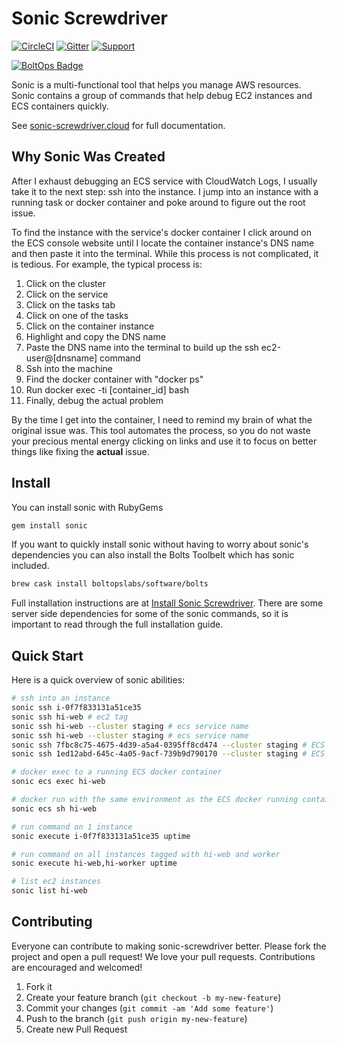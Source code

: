 # Sonic Screwdriver

[![CircleCI](https://circleci.com/gh/boltopslabs/sonic.svg?style=svg)](https://circleci.com/gh/boltopslabs/sonic)
[![Gitter](https://badges.gitter.im/boltopslabs/sonic.svg)](https://gitter.im/boltopslabs/sonic?utm_source=badge&utm_medium=badge&utm_campaign=pr-badge)
[![Support](https://img.shields.io/badge/get-support-blue.svg)](https://boltops.com?utm_source=badge&utm_medium=badge&utm_campaign=sonic)

[![BoltOps Badge](https://img.boltops.com/boltops/badges/boltops-badge.png)](https://www.boltops.com)

Sonic is a multi-functional tool that helps you manage AWS resources. Sonic contains a group of commands that help debug EC2 instances and ECS containers quickly.

See [sonic-screwdriver.cloud](http://sonic-screwdriver.cloud) for full documentation.

## Why Sonic Was Created

After I exhaust debugging an ECS service with CloudWatch Logs, I usually take it to the next step: ssh into the instance. I jump into an instance with a running task or docker container and poke around to figure out the root issue.

To find the instance with the service's docker container I click around on the ECS console website until I locate the container instance's DNS name and then paste it into the terminal. While this process is not complicated, it is tedious.  For example, the typical process is:

1. Click on the cluster
2. Click on the service
3. Click on the tasks tab
4. Click on one of the tasks
5. Click on the container instance
6. Highlight and copy the DNS name
7. Paste the DNS name into the terminal to build up the ssh ec2-user@[dnsname] command
8. Ssh into the machine
9. Find the docker container with "docker ps"
10. Run docker exec -ti [container_id] bash
11. Finally, debug the actual problem

By the time I get into the container, I need to remind my brain of what the original issue was.  This tool automates the process, so you do not waste your precious mental energy clicking on links and use it to focus on better things like fixing the **actual** issue.

## Install

You can install sonic with RubyGems

```sh
gem install sonic
```

If you want to quickly install sonic without having to worry about sonic's dependencies you can also install the Bolts Toolbelt which has sonic included.

```sh
brew cask install boltopslabs/software/bolts
```

Full installation instructions are at [Install Sonic Screwdriver](http://sonic-screwdriver.cloud/docs/install/).  There are some server side dependencies for some of the sonic commands, so it is important to read through the full installation guide.

## Quick Start

Here is a quick overview of sonic abilities:

```sh
# ssh into an instance
sonic ssh i-0f7f833131a51ce35
sonic ssh hi-web # ec2 tag
sonic ssh hi-web --cluster staging # ecs service name
sonic ssh hi-web --cluster staging # ecs service name
sonic ssh 7fbc8c75-4675-4d39-a5a4-0395ff8cd474 --cluster staging # ECS container id
sonic ssh 1ed12abd-645c-4a05-9acf-739b9d790170 --cluster staging # ECS task id

# docker exec to a running ECS docker container
sonic ecs exec hi-web

# docker run with the same environment as the ECS docker running containers
sonic ecs sh hi-web

# run command on 1 instance
sonic execute i-0f7f833131a51ce35 uptime

# run command on all instances tagged with hi-web and worker
sonic execute hi-web,hi-worker uptime

# list ec2 instances
sonic list hi-web
```

## Contributing

Everyone can contribute to making sonic-screwdriver better.  Please fork the project and open a pull request! We love your pull requests. Contributions are encouraged and welcomed!

1. Fork it
2. Create your feature branch (`git checkout -b my-new-feature`)
3. Commit your changes (`git commit -am 'Add some feature'`)
4. Push to the branch (`git push origin my-new-feature`)
5. Create new Pull Request
